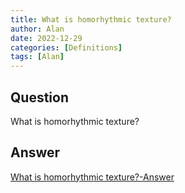 ```yaml
---
title: What is homorhythmic texture?
author: Alan
date: 2022-12-29
categories: [Definitions]
tags: [Alan]
---
```


## Question

What is homorhythmic texture?



## Answer

[What is homorhythmic texture?-Answer](/music-history/posts/What-is-homorhythmic-texture-answer/)